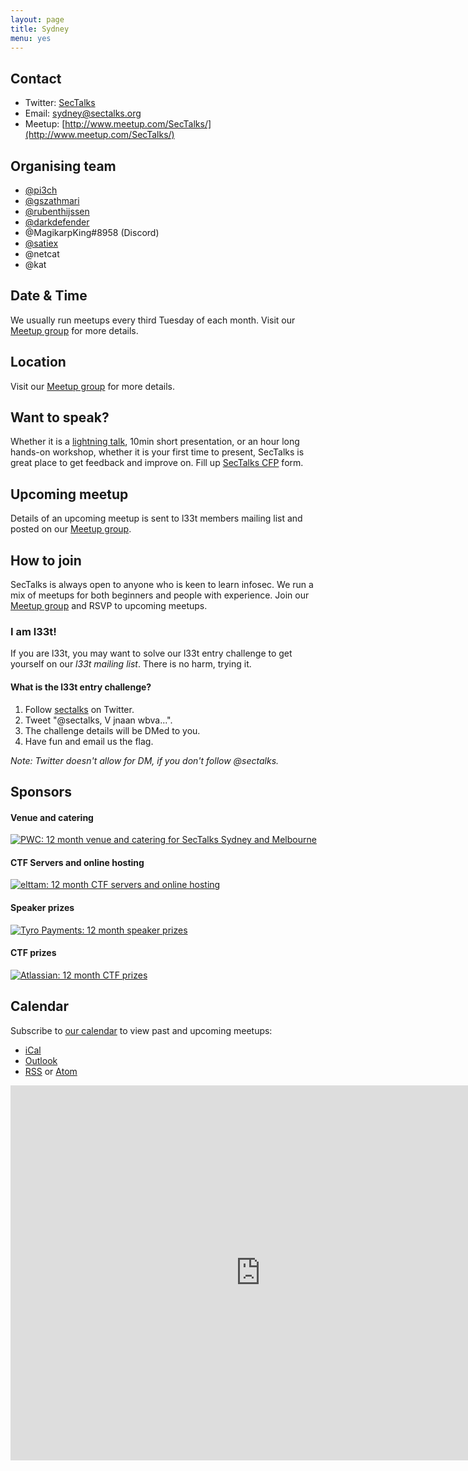```yaml
---
layout: page
title: Sydney 
menu: yes
---
```


## Contact 

* Twitter: [SecTalks](https://twitter.com/sectalks)
* Email: [sydney@sectalks.org](mailto:sydney@sectalks.org)
* Meetup: [http://www.meetup.com/SecTalks/](http://www.meetup.com/SecTalks/)

## Organising team 

* [@pi3ch](https://twitter.com/pi3ch) 
* [@gszathmari](https://twitter.com/gszathmari)
* [@rubenthijssen](https://twitter.com/rubenthijssen)
* [@darkdefender](https://twitter.com/minimaltalking)
* @MagikarpKing#8958 (Discord)
* [@satiex](https://twitter.com/satiexx)
* @netcat
* @kat

## Date & Time 

We usually run meetups every third Tuesday of each month. Visit our [Meetup group](http://www.meetup.com/SecTalks/) for more details.

## Location 

Visit our [Meetup group](http://www.meetup.com/SecTalks/) for more details.

## Want to speak?

Whether it is a [lightning talk](https://en.wikipedia.org/wiki/Lightning_talk), 10min short presentation, or an hour long hands-on workshop, whether it is your first time to present, SecTalks is great place to get feedback and improve on.
Fill up [SecTalks CFP](http://j.mp/sectalkscfp) form.

## Upcoming meetup 

Details of an upcoming meetup is sent to l33t members mailing list 
and posted on our [Meetup group](http://www.meetup.com/SecTalks/).

## How to join

SecTalks is always open to anyone who is keen to learn infosec.
We run a mix of meetups for both beginners and people with experience.
Join our [Meetup group](http://www.meetup.com/SecTalks/) and
RSVP to upcoming meetups. 

### I am l33t!

If you are l33t, you may want
to solve our l33t entry challenge to get yourself
on our *l33t mailing list*. There is no harm, trying it.

#### What is the l33t entry challenge?

1. Follow [sectalks](https://twitter.com/sectalks) on Twitter.
1. Tweet "@sectalks, V jnaan wbva...".
1. The challenge details will be DMed to you.
1. Have fun and email us the flag.

*Note: Twitter doesn't allow for DM, if you don't follow @sectalks.*

## Sponsors
#### Venue and catering
<a href="http://www.pwc.com.au" 
   title="PWC: 12 month venue and catering for SecTalks Sydney and Melbourne.">
    <img src="{{ site.baseurl }}/images/sponsors/pwc.jpg" 
         alt="PWC: 12 month venue and catering for SecTalks Sydney and Melbourne" 
         class="sponsor">
</a>

#### CTF Servers and online hosting
<a href="https://www.elttam.com.au/careers/?utm_source=sectalkhome&utm_medium=sponsor&utm_term=sectalks&utm_campaign=sectalks" 
   title="elttam: 12 month CTF servers and online hosting">
    <img src="{{ site.baseurl }}/images/sponsors/elttam_security.png" 
         alt="elttam: 12 month CTF servers and online hosting" 
         class="sponsor-med">
</a>

#### Speaker prizes
<a href="http://bit.ly/sectalkstyro" 
   title="Tyro Payments: 12 month speaker prizes">
    <img src="{{ site.baseurl }}/images/sponsors/tyro.png" 
         alt="Tyro Payments: 12 month speaker prizes" 
         class="sponsor">
</a>

#### CTF prizes
<a href="https://www.atlassian.com/" 
   title="Atlassian: 12 month CTF prizes">
    <img src="{{ site.baseurl }}/images/sponsors/atlassian_2017.png" 
         alt="Atlassian: 12 month CTF prizes">
</a>


## Calendar 

Subscribe to [our calendar](http://www.meetup.com/SecTalks/events/) to view past and upcoming meetups:

* [iCal](webcal://www.meetup.com/SecTalks/events/ical/)
* [Outlook](http://www.meetup.com/SecTalks/events/ical/)
* [RSS](http://www.meetup.com/SecTalks/events/rss/) or [Atom](http://www.meetup.com/SecTalks/events/atom/)

<iframe src="https://calendar.google.com/calendar/b/3/embed?height=600&amp;wkst=1&amp;bgcolor=%23FFFFFF&amp;src=dgchlqmn2t1tet4f5ruen9aluc5kol6m%40import.calendar.google.com&amp;color=%23875509&amp;ctz=Australia%2FSydney" style="border-width:0" width="800" height="600" frameborder="0" scrolling="no"></iframe>
